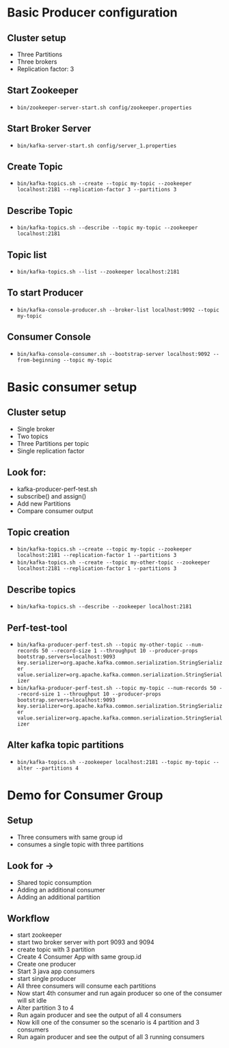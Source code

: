 # Basic Producer configuration


Cluster setup
-------------
- Three Partitions
- Three brokers
- Replication factor: 3


Start Zookeeper
---------------
- `bin/zookeeper-server-start.sh config/zookeeper.properties`

Start Broker Server
-------------------
- `bin/kafka-server-start.sh config/server_1.properties`

Create Topic
------------
- `bin/kafka-topics.sh --create --topic my-topic --zookeeper localhost:2181 --replication-factor 3 --partitions 3`

Describe Topic
--------------
- `bin/kafka-topics.sh --describe --topic my-topic --zookeeper localhost:2181`

Topic list
-----------
- `bin/kafka-topics.sh --list --zookeeper localhost:2181`

To start Producer
-----------------
- `bin/kafka-console-producer.sh --broker-list localhost:9092 --topic my-topic`

Consumer Console
----------------
- `bin/kafka-console-consumer.sh --bootstrap-server localhost:9092 --from-beginning --topic my-topic`


# Basic consumer setup

Cluster setup
-------------
- Single broker
- Two topics
- Three Partitions per topic
- Single replication factor

Look for: 
--------
- kafka-producer-perf-test.sh
- subscribe() and assign()
- Add new Partitions 
- Compare consumer output

Topic creation
---------------
- `bin/kafka-topics.sh --create --topic my-topic --zookeeper localhost:2181 --replication-factor 1 --partitions 3`
- `bin/kafka-topics.sh --create --topic my-other-topic --zookeeper localhost:2181 --replication-factor 1 --partitions 3`

Describe topics
--------------
- `bin/kafka-topics.sh --describe --zookeeper localhost:2181`

Perf-test-tool
--------------

- `bin/kafka-producer-perf-test.sh --topic my-other-topic --num-records 50 --record-size 1 --throughput 10 --producer-props bootstrap.servers=localhost:9093 key.serializer=org.apache.kafka.common.serialization.StringSerializer value.serializer=org.apache.kafka.common.serialization.StringSerializer`
- `bin/kafka-producer-perf-test.sh --topic my-topic --num-records 50 --record-size 1 --throughput 10 --producer-props bootstrap.servers=localhost:9093 key.serializer=org.apache.kafka.common.serialization.StringSerializer value.serializer=org.apache.kafka.common.serialization.StringSerializer`


Alter kafka topic partitions
----------------------------
- `bin/kafka-topics.sh --zookeeper localhost:2181 --topic my-topic --alter --partitions 4`


# Demo for Consumer Group

Setup
------
- Three consumers with same group id
- consumes a single topic with three partitions

Look for ->
-----------
-  Shared topic consumption
- Adding an additional consumer
- Adding an additional partition 
  
  
Workflow
--------
- start zookeeper
- start two broker server with port 9093 and 9094
- create topic with 3 partition
- Create 4 Consumer App with same group.id
- Create one producer
- Start 3 java app consumers
- start single producer 
- All three consumers will consume each partitions
- Now start 4th consumer and run again producer so one of the consumer will sit idle
- Alter partition 3 to 4
- Run again producer and see the output of all 4 consumers
- Now kill one of the consumer so the scenario is 4 partition and 3 consumers
- Run again producer and see the output of all 3 running consumers
  